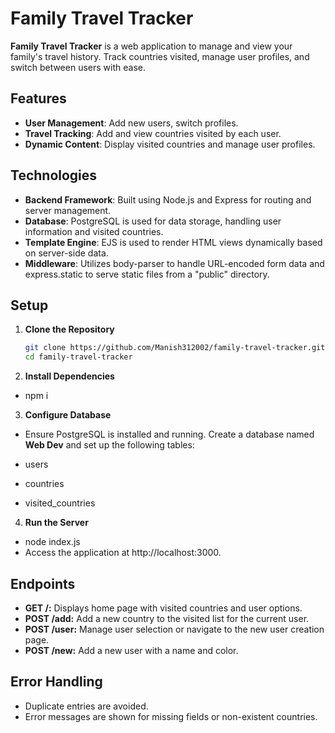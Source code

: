 # Family Travel Tracker

**Family Travel Tracker** is a web application to manage and view your family's travel history. Track countries visited, manage user profiles, and switch between users with ease.

## Features

- **User Management**: Add new users, switch profiles.
- **Travel Tracking**: Add and view countries visited by each user.
- **Dynamic Content**: Display visited countries and manage user profiles.

## Technologies

- **Backend Framework**: Built using Node.js and Express for routing and server management.
- **Database**: PostgreSQL is used for data storage, handling user information and visited countries.
- **Template Engine**: EJS is used to render HTML views dynamically based on server-side data.
- **Middleware**: Utilizes body-parser to handle URL-encoded form data and express.static to serve static files from a "public" directory.

## Setup

1. **Clone the Repository**

   ```bash
   git clone https://github.com/Manish312002/family-travel-tracker.git
   cd family-travel-tracker

2. **Install Dependencies**
- npm i

3. **Configure Database**
- Ensure PostgreSQL is installed and running. Create a database named **Web Dev** and set up the following tables:

- users
- countries
- visited_countries

4. **Run the Server**
- node index.js
- Access the application at http://localhost:3000.

## Endpoints
- **GET /:** Displays home page with visited countries and user options.
- **POST /add:** Add a new country to the visited list for the current user.
- **POST /user:** Manage user selection or navigate to the new user creation page.
- **POST /new:** Add a new user with a name and color.

## Error Handling
- Duplicate entries are avoided.
- Error messages are shown for missing fields or non-existent countries.
